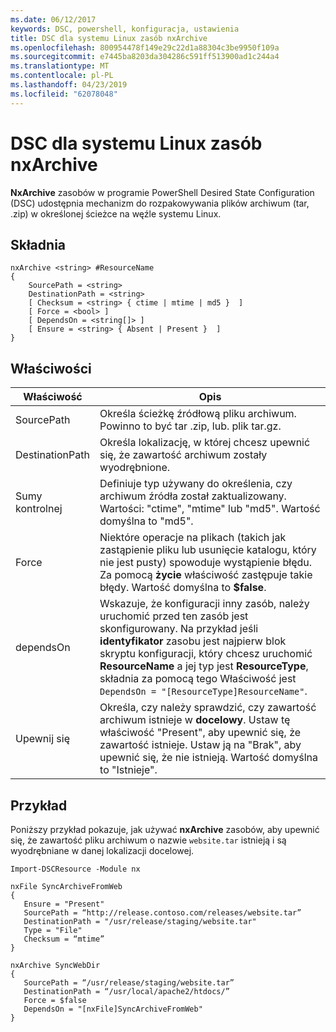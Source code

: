 ```yaml
---
ms.date: 06/12/2017
keywords: DSC, powershell, konfiguracja, ustawienia
title: DSC dla systemu Linux zasób nxArchive
ms.openlocfilehash: 800954478f149e29c22d1a88304c3be9950f109a
ms.sourcegitcommit: e7445ba8203da304286c591ff513900ad1c244a4
ms.translationtype: MT
ms.contentlocale: pl-PL
ms.lasthandoff: 04/23/2019
ms.locfileid: "62078048"
---
```

# <a name="dsc-for-linux-nxarchive-resource"></a>DSC dla systemu Linux zasób nxArchive

**NxArchive** zasobów w programie PowerShell Desired State Configuration (DSC) udostępnia mechanizm do rozpakowywania plików archiwum (tar, .zip) w określonej ścieżce na węźle systemu Linux.

## <a name="syntax"></a>Składnia

```
nxArchive <string> #ResourceName
{
    SourcePath = <string>
    DestinationPath = <string>
    [ Checksum = <string> { ctime | mtime | md5 }  ]
    [ Force = <bool> ]
    [ DependsOn = <string[]> ]
    [ Ensure = <string> { Absent | Present }  ]
}
```

## <a name="properties"></a>Właściwości

|  Właściwość |  Opis |
|---|---|
| SourcePath| Określa ścieżkę źródłową pliku archiwum. Powinno to być tar .zip, lub. plik tar.gz. |
| DestinationPath| Określa lokalizację, w której chcesz upewnić się, że zawartość archiwum zostały wyodrębnione.|
| Sumy kontrolnej| Definiuje typ używany do określenia, czy archiwum źródła został zaktualizowany. Wartości: "ctime", "mtime" lub "md5". Wartość domyślna to "md5".|
| Force| Niektóre operacje na plikach (takich jak zastąpienie pliku lub usunięcie katalogu, który nie jest pusty) spowoduje wystąpienie błędu. Za pomocą **życie** właściwość zastępuje takie błędy. Wartość domyślna to **$false**.|
| dependsOn | Wskazuje, że konfiguracji inny zasób, należy uruchomić przed ten zasób jest skonfigurowany. Na przykład jeśli **identyfikator** zasobu jest najpierw blok skryptu konfiguracji, który chcesz uruchomić **ResourceName** a jej typ jest **ResourceType**, składnia za pomocą tego Właściwość jest `DependsOn = "[ResourceType]ResourceName"`.|
| Upewnij się| Określa, czy należy sprawdzić, czy zawartość archiwum istnieje w **docelowy**. Ustaw tę właściwość "Present", aby upewnić się, że zawartość istnieje. Ustaw ją na "Brak", aby upewnić się, że nie istnieją. Wartość domyślna to "Istnieje".|

## <a name="example"></a>Przykład

Poniższy przykład pokazuje, jak używać **nxArchive** zasobów, aby upewnić się, że zawartość pliku archiwum o nazwie `website.tar` istnieją i są wyodrębniane w danej lokalizacji docelowej.

```
Import-DSCResource -Module nx

nxFile SyncArchiveFromWeb
{
   Ensure = "Present"
   SourcePath = “http://release.contoso.com/releases/website.tar”
   DestinationPath = "/usr/release/staging/website.tar"
   Type = "File"
   Checksum = “mtime”
}

nxArchive SyncWebDir
{
   SourcePath = “/usr/release/staging/website.tar”
   DestinationPath = “/usr/local/apache2/htdocs/”
   Force = $false
   DependsOn = "[nxFile]SyncArchiveFromWeb"
}
```